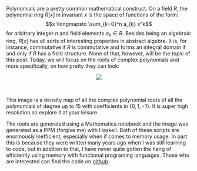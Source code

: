 <!-- ---
layout: post
title: "Beautiful Fractal Patterns in the Roots of Polynomial Roots"
date: 2018-02-17
tags: polynomials root-solving fractals math
comments: true
--- -->

Polynomials are a pretty common mathematical construct. On a field $R$, the polynomial ring $R[x]$ in invariant $x$ is the space of functions of the form:
  $$x \longmapsto \sum_{k=0}^n a_{k} x^k$$
for arbitrary integer $n$ and field elements $a_k \in R$. Besides being an algebraic ring, $R[x]$ has all sorts of interesting properties in abstract algebra. It is, for instance, commutative if $R$ is commutative and forms an integral domain if and only if $R$ has a field structure. None of that, however, will be the topic of this post. Today, we will focus on the roots of complex polynomials and more specifically, on how pretty they can look:

<p align="center">
  <img src="https://frankwang95.github.io/assets/polynomial_roots.jpg">
</p>
<br>

This image is a density map of all the complex polynomial roots of all the polynomials of degree up to 15 with coefficients in $\{0, 1, -1\}$. It is super high resolution so explore it at your leisure.

The roots are generated using a Mathematica notebook and the image was generated as a PPM (forgive me) with Haskell. Both of these scripts are enormously inefficient, especially when if comes to memory usage. In part this is because they were written many years ago when I was still learning to code, but in addition to that, I have never quite gotten the hang of efficiently using memory with functional programing languages. Those who are interested can find the code on [github](https://github.com/frankwang95/polynomials).
